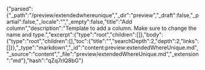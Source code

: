 {"parsed":{"_path":"/preview/extendedwhereunique","_dir":"preview","_draft":false,"_partial":false,"_locale":"","_empty":false,"title":"Add column","description":"Template to add a column. Make sure to change the name and type.","excerpt":{"type":"root","children":[]},"body":{"type":"root","children":[],"toc":{"title":"","searchDepth":2,"depth":2,"links":[]}},"_type":"markdown","_id":"content:preview:extendedWhereUnique.md","_source":"content","_file":"preview/extendedWhereUnique.md","_extension":"md"},"hash":"qZq7rlQ8bG"}